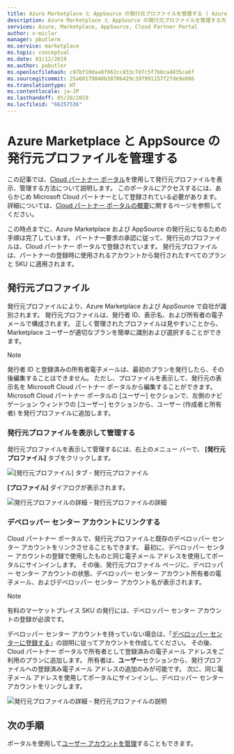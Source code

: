 ```yaml
---
title: Azure Marketplace と AppSource の発行元プロファイルを管理する | Azure Marketplace
description: Azure Marketplace と AppSource の発行元プロファイルを管理する方法について説明します。
services: Azure, Marketplace, AppSource, Cloud Partner Portal
author: v-miclar
manager: pbutlerm
ms.service: marketplace
ms.topic: conceptual
ms.date: 03/12/2019
ms.author: pabutler
ms.openlocfilehash: c97bf10daa8f062cc833c7d7c5f7b0ca4835ca6f
ms.sourcegitcommit: 25a60179840b30706429c397991157f27de9e886
ms.translationtype: HT
ms.contentlocale: ja-JP
ms.lasthandoff: 05/28/2019
ms.locfileid: "66257536"
---
```

# <a name="manage-your-azure-marketplace-and-appsource-publisher-profile"></a>Azure Marketplace と AppSource の発行元プロファイルを管理する

この記事では、[Cloud パートナー ポータル](https://cloudpartner.azure.com/)を使用して発行元プロファイルを表示、管理する方法について説明します。  このポータルにアクセスするには、あらかじめ Microsoft Cloud パートナーとして登録されている必要があります。  詳細については、[Cloud パートナー ポータルの概要](../../cloud-partner-portal-orig/cloud-partner-portal-getting-started-with-the-cloud-partner-portal.md)に関するページを参照してください。

この時点までに、Azure Marketplace および AppSource の発行元になるための手順は完了しています。 パートナー要求の承認に従って、発行元のプロファイルは、Cloud パートナー ポータルで登録されています。 発行元プロファイルは、パートナーの登録時に使用されるアカウントから発行されたすべてのプランと SKU に適用されます。


## <a name="publisher-profile"></a>発行元プロファイル

発行元プロファイルにより、Azure Marketplace および AppSource で自社が識別されます。 発行元プロファイルは、発行者 ID、表示名、および所有者の電子メールで構成されます。 正しく管理されたプロファイルは見やすいことから、Marketplace ユーザーが適切なプランを簡単に識別および選択することができます。

> [!NOTE]
> 発行者 ID と登録済みの所有者電子メールは、最初のプランを発行したら、その後編集することはできません。 ただし、プロファイルを表示して、発行元の表示名を Microsoft Cloud パートナー ポータルから編集することができます。  <br/>
> Microsoft Cloud パートナー ポータルの [ユーザー] セクションで、左側のナビゲーション ウィンドウの [ユーザー] セクションから、ユーザー (作成者と所有者) を発行プロファイルに追加します。


### <a name="view-and-manage-your-publisher-profile"></a>発行元プロファイルを表示して管理する

発行元プロファイルを表示して管理するには、右上のメニュー バーで、 **[発行元プロファイル]** タブをクリックします。

![[発行元プロファイル] タブ - 発行元プロファイル](./media/publisherprofilenew.png)

**[プロファイル]** ダイアログが表示されます。

![発行元プロファイルの詳細 - 発行元プロファイルの詳細](./media/publisherprofiledetails.png)


### <a name="link-your-dev-center-account"></a>デベロッパー センター アカウントにリンクする

Cloud パートナー ポータルで、発行元プロファイルと既存のデベロッパー センター アカウントをリンクさせることもできます。  最初に、デベロッパー センター アカウントの登録で使用したものと同じ電子メール アドレスを使用してポータルにサインインします。 その後、発行元プロファイル ページに、デベロッパー センター アカウントの状態、デベロッパー センター アカウント所有者の電子メール、およびデベロッパー センター アカウント名が表示されます。

> [!NOTE]
> 有料のマーケットプレイス SKU の発行には、デベロッパー センター アカウントの登録が必須です。

デベロッパー センター アカウントを持っていない場合は、「[デベロッパー センターに登録する](https://docs.microsoft.com/azure/marketplace/register-dev-center)」の説明に従ってアカウントを作成してください。  その後、Cloud パートナー ポータルで所有者として登録済みの電子メール アドレスをご利用のプランに追加します。 所有者は、**ユーザー**セクションから、発行プロファイルへの登録済み電子メール アドレスの追加のみが可能です。 次に、同じ電子メール アドレスを使用してポータルにサインインし、デベロッパー センター アカウントをリンクします。

![発行元プロファイルの詳細 - 発行元プロファイルの説明](./media/publisherprofiledescription.png)


## <a name="next-steps"></a>次の手順

ポータルを使用して[ユーザー アカウントを管理](./cpp-manage-users.md)することもできます。
